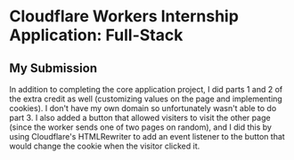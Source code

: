# Cloudflare Workers Internship Application: Full-Stack

## My Submission
In addition to completing the core application project, I did parts 1 and 2 of the extra credit as well (customizing values on the page and implementing cookies). I don't have my own domain so unfortunately wasn't able to do part 3. I also added a button that allowed visiters to visit the other page (since the worker sends one of two pages on random), and I did this by using Cloudflare's HTMLRewriter to add an event listener to the button that would change the cookie when the visitor clicked it.
